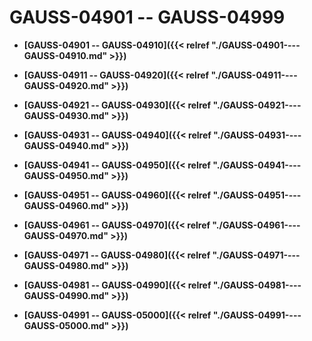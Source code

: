 # GAUSS-04901 -- GAUSS-04999

-   **[GAUSS-04901 -- GAUSS-04910]({{< relref "./GAUSS-04901----GAUSS-04910.md" >}})**

-   **[GAUSS-04911 -- GAUSS-04920]({{< relref "./GAUSS-04911----GAUSS-04920.md" >}})**

-   **[GAUSS-04921 -- GAUSS-04930]({{< relref "./GAUSS-04921----GAUSS-04930.md" >}})**

-   **[GAUSS-04931 -- GAUSS-04940]({{< relref "./GAUSS-04931----GAUSS-04940.md" >}})**

-   **[GAUSS-04941 -- GAUSS-04950]({{< relref "./GAUSS-04941----GAUSS-04950.md" >}})**

-   **[GAUSS-04951 -- GAUSS-04960]({{< relref "./GAUSS-04951----GAUSS-04960.md" >}})**

-   **[GAUSS-04961 -- GAUSS-04970]({{< relref "./GAUSS-04961----GAUSS-04970.md" >}})**

-   **[GAUSS-04971 -- GAUSS-04980]({{< relref "./GAUSS-04971----GAUSS-04980.md" >}})**

-   **[GAUSS-04981 -- GAUSS-04990]({{< relref "./GAUSS-04981----GAUSS-04990.md" >}})**

-   **[GAUSS-04991 -- GAUSS-05000]({{< relref "./GAUSS-04991----GAUSS-05000.md" >}})**
